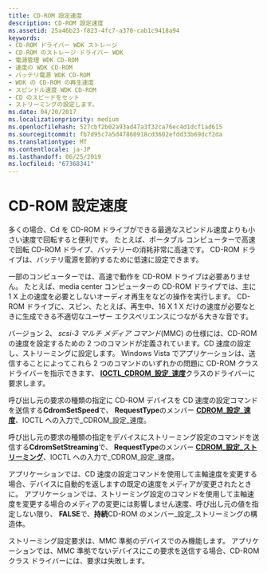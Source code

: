 ```yaml
---
title: CD-ROM 設定速度
description: CD-ROM 設定速度
ms.assetid: 25a46b23-f823-4fc7-a370-cab1c9418a94
keywords:
- CD-ROM ドライバー WDK ストレージ
- CD-ROM のストレージ ドライバー WDK
- 電源管理 WDK CD-ROM
- 速度の WDK CD-ROM
- バッテリ電源 WDK CD-ROM
- WDK の CD-ROM の再生速度
- スピンドル速度 WDK CD-ROM
- CD のスピードをセット
- ストリーミングの設定します。
ms.date: 04/20/2017
ms.localizationpriority: medium
ms.openlocfilehash: 527cbf2b02a93ad47a3f32ca76ec4d1dcf1ad615
ms.sourcegitcommit: fb7d95c7a5d47860918cd3602efdd33b69dcf2da
ms.translationtype: MT
ms.contentlocale: ja-JP
ms.lasthandoff: 06/25/2019
ms.locfileid: "67368341"
---
```

# <a name="cd-rom-set-speed"></a>CD-ROM 設定速度


多くの場合、Cd を CD-ROM ドライブができる最適なスピンドル速度よりも小さい速度で回転すると便利です。 たとえば、ポータブル コンピューターで高速で回転 CD-ROM ドライブ、バッテリーの消耗非常に高速です。 CD-ROM ドライブは、バッテリ電源を節約するために低速に設定できます。

一部のコンピューターでは、高速で動作を CD-ROM ドライブは必要ありません。 たとえば、media center コンピューターの CD-ROM ドライブでは、主に 1 X 上の速度を必要としないオーディオ再生をなどの操作を実行します。 CD-ROM ドライブに、スピン、たとえば、再生中、16 X 1 X だけの速度が必要なときに生成できる不適切なユーザー エクスペリエンスにつながる大きな音です。

バージョン 2、 *scsi-3 マルチ メディア コマンド*(MMC) の仕様には、CD-ROM の速度を設定するための 2 つのコマンドが定義されています。CD 速度の設定し、ストリーミングに設定します。 Windows Vista でアプリケーションは、送信することによってこれら 2 つのコマンドのいずれかの問題に CD-ROM クラス ドライバーを指示できます、 [ **IOCTL\_CDROM\_設定\_速度**](https://docs.microsoft.com/windows-hardware/drivers/ddi/content/ntddcdrm/ni-ntddcdrm-ioctl_cdrom_set_speed)クラスのドライバーに要求します。

呼び出し元の要求の種類の指定に CD-ROM デバイスを CD 速度の設定コマンドを送信する**CdromSetSpeed**で、 **RequestType**のメンバー [ **CDROM\_設定\_速度**](https://docs.microsoft.com/windows-hardware/drivers/ddi/content/ntddcdrm/ns-ntddcdrm-_cdrom_set_speed)、IOCTL への入力で\_CDROM\_設定\_速度。

呼び出し元の要求の種類の指定をデバイスにストリーミング設定のコマンドを送信する**CdromSetStreaming**で、 **RequestType**のメンバー [ **CDROM\_設定\_ストリーミング**](https://docs.microsoft.com/windows-hardware/drivers/ddi/content/ntddcdrm/ns-ntddcdrm-_cdrom_set_streaming)、IOCTL への入力で\_CDROM\_設定\_速度。

アプリケーションでは、CD 速度の設定コマンドを使用して主軸速度を変更する場合、デバイスに自動的を返しますの既定の速度をメディアが変更されたときに。 アプリケーションでは、ストリーミング設定のコマンドを使用して主軸速度を変更する場合のメディアの変更には影響しません速度、呼び出し元の値を指定しない限り、 **FALSE**で、**持続**CD-ROM のメンバー\_設定\_ストリーミングの構造体。

ストリーミング設定要求は、MMC 準拠のデバイスでのみ機能します。 アプリケーションでは、MMC 準拠でないデバイスにこの要求を送信する場合、CD-ROM クラス ドライバーには、要求は失敗します。

 

 




